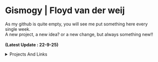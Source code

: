 # Gismogy | Floyd van der weij


As my github is quite empty, you will see me put something here every single week. <Br>
A new project, a new idea? or a new change, but always something new!!  <br><br>
<b>(Latest Update : 22-9-25)</b>

<details>
  
  <summary>Projects And Links</summary>
 <!-- **Quick Jump:** | [G](#g) [H](#h) -->
  
  ## G
  - [Gismogy Portofolio site](https://Gismogy.com)
  - [GoLang](#)
    <details>
      <summary>🌱 W.I.P </summary>
      A full front & backend Package for GO lang<br> writen with minimal packages thus native as possible <br><br>
      <b>The repository is currently private because i havent checked if there are API Keys and Sensitive data present in the code</b>
    </details>
  ## H
  - [HedgeWars - RNG WARS](https://github.com/Gismogy/HW_rngWars)
    <details>
      At work we always played Hedgewars<br> and i created some special scripts to make the game more... chaotic and fun.<br>
      Writen in LUA.
      <img loading="lazy" src="https://raw.githubusercontent.com/hedgewars/hw/refs/heads/master/bin/hwsfile.ico">
    </details>
  ## L
  - [LibreSpot-Linux](https://github.com/Gismogy/linux-docker-librespot)
    <details>
      A application provides a seamless integration of the Librespot Spotify client for Linux distributions using Docker. 
    </details>
  ## Z
  - [ZSH](https://github.com/Gismogy/cyberSpace)
    <details>
      ZSH Scripts for automation on Home PC
    </details>
</details>
<!--
**Gismogy/Gismogy** is a ✨ _special_ ✨ repository because its `README.md` (this file) appears on your GitHub profile.

-->
